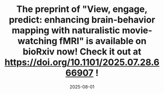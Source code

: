 ---
title: >-
     The <strong>preprint</strong> of "View, engage, predict: enhancing brain-behavior mapping with naturalistic movie-watching fMRI" is available on bioRxiv now! Check it out at 
     <a href="https://doi.org/10.1101/2025.07.28.666907">https://doi.org/10.1101/2025.07.28.666907</a> !
date: 2025-08-01
---